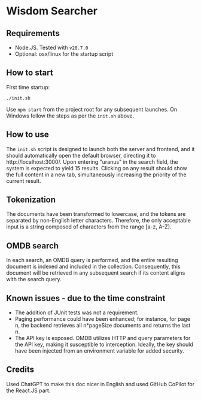 # Wisdom Searcher

## Requirements
- Node.JS. Tested with `v20.7.0`
- Optional: osx/linux for the startup script 
## How to start
First time startup:
```
./init.sh
```
Use `npm start` from the project root for any subsequent launches. On Windows follow the steps as per the `init.sh` above. 

## How to use
The `init.sh` script is designed to launch both the server and frontend, and it should automatically open the default browser, directing it to http://localhost:3000/. Upon entering "uranus" in the search field, the system is expected to yield 15 results. Clicking on any result should show the full content in a new tab, simultaneously increasing the priority of the current result.

## Tokenization
The documents have been transformed to lowercase, and the tokens are separated by non-English letter characters. Therefore, the only acceptable input is a string composed of characters from the range [a-z, A-Z].

## OMDB search
In each search, an OMDB query is performed, and the entire resulting document is indexed and included in the collection. Consequently, this document will be retrieved in any subsequent search if its content aligns with the search query.

## Known issues - due to the time constraint
- The addition of JUnit tests was not a requirement.
- Paging performance could have been enhanced; for instance, for page n, the backend retrieves all n*pageSize documents and returns the last n.
- The API key is exposed. OMDB utilizes HTTP and query parameters for the API key, making it susceptible to interception. Ideally, the key should have been injected from an environment variable for added security.

## Credits
Used ChatGPT to make this doc nicer in English and used GitHub CoPilot for the React.JS part.








